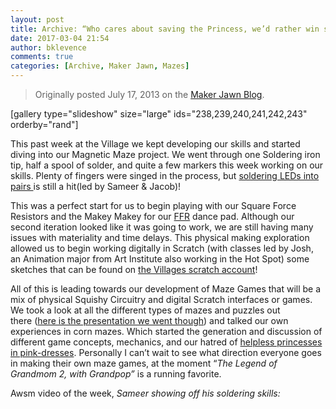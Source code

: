 ```yaml
---
layout: post
title: Archive: “Who cares about saving the Princess, we’d rather win some Pizza.”
date: 2017-03-04 21:54
author: bklevence
comments: true
categories: [Archive, Maker Jawn, Mazes]
---
```

<blockquote>Originally posted July 17, 2013 on the <a href="http://makerjawn.org/blog/2013/07/27/testing-learning-and-failing/">Maker Jawn Blog</a>.</blockquote>
[gallery type="slideshow" size="large" ids="238,239,240,241,242,243" orderby="rand"]

This past week at the Village we kept developing our skills and started diving into our Magnetic Maze project. We went through one Soldering iron tip, half a spool of solder, and quite a few markers this week working on our skills. Plenty of fingers were singed in the process, but <a href="http://makerjawn.org/blog/2013/07/10/camp-begins-at-the-village/#jp-carousel-537">soldering LEDs into pairs </a>is still a hit(led by Sameer &amp; Jacob)!

This was a perfect start for us to begin playing with our Square Force Resistors and the Makey Makey for our <a title="Flash Flash Revolution" href="http://www.flashflashrevolution.com/">FFR</a> dance pad. Although our second iteration looked like it was going to work, we are still having many issues with materiality and time delays. This physical making exploration allowed us to begin working digitally in Scratch (with classes led by Josh, an Animation major from Art Institute also working in the Hot Spot) some sketches that can be found on <a href="http://scratch.mit.edu/users/thevillage/">the Villages scratch account</a>!

All of this is leading towards our development of Maze Games that will be a mix of physical Squishy Circuitry and digital Scratch interfaces or games. We took a look at all the different types of mazes and puzzles out there (<a href="https://docs.google.com/presentation/d/12E9X-iAOtT5rK0RLougrN2nnWsYgLkyMeHz-eRHV-HU/pub?start=false&amp;loop=false&amp;delayms=3000">here is the presentation we went though</a>) and talked our own experiences in corn mazes. Which started the generation and discussion of different game concepts, mechanics, and our hatred of <a href="http://makerjawn.org/blog/2013/07/17/who-cares-about-saving-the-princess-wed-rather-win-some-pizza/i.imgur.com/V6CAMsO.jpg">helpless princesses in pink-dresses</a>. Personally I can’t wait to see what direction everyone goes in making their own maze games, at the moment “<em>The Legend of Grandmom 2, with Grandpop”</em> is a running favorite.

Awsm video of the week, <em>Sameer showing off his soldering skills:</em>
